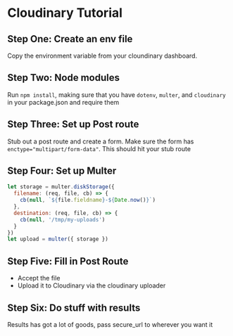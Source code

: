 # Cloudinary Tutorial

## Step One: Create an env file
Copy the environment variable from your cloundinary dashboard.

## Step Two: Node modules
Run `npm install`, making sure that you have `dotenv`, `multer`, and `cloudinary` in your package.json and require them

## Step Three: Set up Post route
Stub out a post route and create a form. Make sure the form has `enctype="multipart/form-data"`. This should hit your stub route

## Step Four: Set up Multer
```javascript
let storage = multer.diskStorage({
  filename: (req, file, cb) => {
    cb(null, `${file.fieldname}-${Date.now()}`)
  },
  destination: (req, file, cb) => {
    cb(null, '/tmp/my-uploads')
  }
})
let upload = multer({ storage })
```

## Step Five: Fill in Post Route
* Accept the file
* Upload it to Cloudinary via the cloudinary uploader

## Step Six: Do stuff with results
Results has got a lot of goods, pass secure_url to wherever you want it